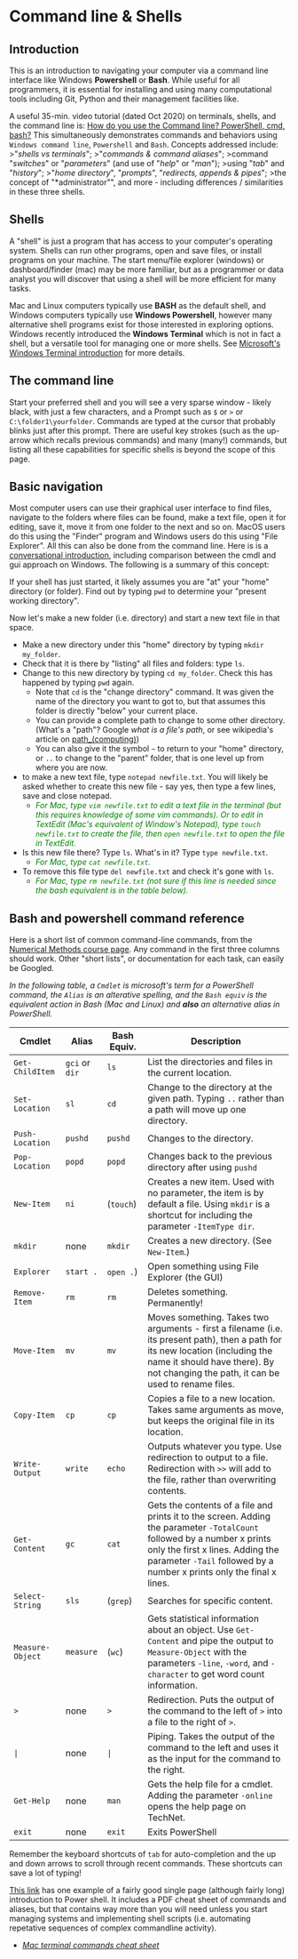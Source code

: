 # Command line & Shells

## Introduction

This is an introduction to navigating your computer via a command line interface like Windows **Powershell** or **Bash**. While useful for all programmers, it is essential for installing and using many computational tools including Git, Python and their management facilities like.

A useful 35-min. video tutorial (dated Oct 2020) on terminals, shells, and the command line is: [How do you use the Command line? PowerShell, cmd, bash?](https://www.youtube.com/watch?v=QKBcHuA3VJE) This simultaneously demonstrates commands and behaviors using `Windows command line`, `Powershell` and `Bash`. Concepts addressed include: >"*shells vs terminals*"; >"*commands & command aliases*"; >command "*switches*" or "*parameters*" (and use of "*help*" or "*man*"); >using "*tab*" and "*history*"; >"*home directory*", "*prompts*", "*redirects, appends & pipes*"; >the concept of "*administrator"", and more - including differences / similarities in these three shells.

## Shells

A "shell" is just a program that has access to your computer's operating system. Shells can run other programs, open and save files, or install programs on your machine. The start menu/file explorer (windows) or dashboard/finder (mac) may be more familiar, but as a programmer or data analyst you will discover that using a shell will be more efficient for many tasks.

Mac and Linux computers typically use **BASH** as the default shell, and Windows computers typically use **Windows Powershell**, however many alternative shell programs exist for those interested in exploring options. Windows recently introduced the **Windows Terminal** which is not in fact a shell, but a versatile tool for managing one or more shells. See [Microsoft's Windows Terminal introduction](https://docs.microsoft.com/en-us/windows/terminal/) for more details.

## The command line

Start your preferred shell and you will see a very sparse window - likely black, with just a few characters, and a Prompt such as `$` or `>` or `C:\folder1\yourfolder`. Commands are typed at the cursor that probably blinks just after this prompt. There are useful key strokes (such as the up-arrow which recalls previous commands) and many (many!) commands, but listing all these capabilities for specific shells is beyond the scope of this page.

## Basic navigation

Most computer users can use their graphical user interface to find files, navigate to the folders where files can be found, make a text file, open it for editing, save it, move it from one folder to the next and so on. MacOS users do this using the "Finder" program and Windows users do this using "File Explorer". All this can also be done from the command line. Here is is a [conversational introduction](https://github.com/AndrewLoeppky/crash_course/blob/master/coding_crash_course.md), including comparison between the cmdl and gui approach on Windows. The following is a summary of this concept:

If your shell has just started, it likely assumes you are "at" your "home" directory (or folder). Find out by typing `pwd` to determine your "present working directory".

Now let's make a new folder (i.e. directory) and start a new text file in that space.

* Make a new directory under this "home" directory by typing `mkdir my_folder`.
* Check that it is there by "listing" all files and folders: type `ls`.
* Change to this new directory by typing `cd my_folder`. Check this has happened by typing `pwd` again.
  * Note that `cd` is the "change directory" command. It was given the name of the directory you want to got to, but that assumes this folder is directly "below" your current place.
  * You can provide a complete path to change to some other directory. (What's a "path"? Google _what is a file's path_, or see wikipedia's article on [path_(computing)](https://en.wikipedia.org/wiki/Path_(computing)))
  * You can also give it the symbol `~` to return to your "home" directory, or `..` to change to the "parent" folder, that is one level up from where you are now.
* to make a new text file, type `notepad newfile.txt`. You will likely be asked whether to create this new file - say yes, then type a few lines, save and close notepad. 
  * <em><span style="color:green">For Mac, type `vim newfile.txt` to edit a text file in the terminal (but this requires knowledge of some vim commands). Or to edit in TextEdit (Mac's equivalent of Window's Notepad), type `touch newfile.txt` to create the file, then `open newfile.txt` to open the file in TextEdit.</span></em>
* Is this new file there? Type `ls`. What's in it? Type `type newfile.txt`. 
  * <em><span style="color:green">For Mac, type `cat newfile.txt`.</span></em>
* To remove this file type `del newfile.txt` and check it's gone with `ls`.
  * <em><span style="color:green">For Mac, type `rm newfile.txt` (not sure if this line is needed since the bash equivalent is in the table below). </span></em>

## Bash and powershell command reference

Here is a short list of common command-line commands, from the [Numerical Methods course page](https://phaustin.github.io/numeric/doc_notebooks/course_bootstrap/python.html). Any command in the first three columns should work. Other "short lists", or documentation for each task, can easily be Googled. 

_In the following table, a `Cmdlet` is microsoft's term for a PowerShell command, the `Alias` is an alterative spelling, and the `Bash equiv` is the equivalent action in Bash (Mac and Linux) and **also** an alternative alias in PowerShell._

 | Cmdlet | Alias | Bash Equiv. | Description |
 | ------- | ------- | ------- | ------- |
 | `Get-ChildItem` | `gci` or `dir` | `ls` | List the directories and files in the current location. | 
 | `Set-Location` | `sl` | `cd` | Change to the directory at the given path. Typing `..` rather than a path will move up one directory. |
 | `Push-Location` | `pushd` | `pushd` | Changes to the directory. |
 | `Pop-Location` | `popd` | `popd` | Changes back to the previous directory after using `pushd` |
 | `New-Item` | `ni` | (`touch`) | Creates a new item. Used with no parameter, the item is by default a file. Using `mkdir` is a shortcut for including the parameter `-ItemType dir`. |
 | `mkdir` | none | `mkdir` | Creates a new directory. (See `New-Item`.) |
 | `Explorer` | `start .` | `open .`) | Open something using File Explorer (the GUI) |
 | `Remove-Item` | `rm` | `rm` | Deletes something. Permanently! |
 | `Move-Item` | `mv` | `mv` | Moves something. Takes two arguments - first a filename (i.e. its present path), then a path for its new location (including the name it should have there). By not changing the path, it can be used to rename files. |
 | `Copy-Item` | `cp` | `cp` | Copies a file to a new location. Takes same arguments as move, but keeps the original file in its location. |
 | `Write-Output` | `write` | `echo` | Outputs whatever you type. Use redirection to output to a file. Redirection with `>>` will add to the file, rather than overwriting contents. |
 | `Get-Content` | `gc` | `cat` | Gets the contents of a file and prints it to the screen. Adding the parameter `-TotalCount` followed by a number x prints only the first x lines. Adding the parameter `-Tail` followed by a number x prints only the final x lines. |
 | `Select-String` | `sls` | (`grep`) | Searches for specific content. |
 | `Measure-Object` | `measure` | (`wc`) | Gets statistical information about an object. Use `Get-Content` and pipe the output to `Measure-Object` with the parameters `-line`, `-word`, and `-character` to get word count information. |
 | `>` | none | `>` |Redirection. Puts the output of the command to the left of `>` into a file to the right of `>`. |
 | `\|` | none | `\|` |Piping. Takes the output of the command to the left and uses it as the input for the command to the right. |
 | `Get-Help` | none | `man` | Gets the help file for a cmdlet. Adding the parameter `-online` opens the help page on TechNet. |
 | `exit` | none | `exit` | Exits PowerShell |

 Remember the keyboard shortcuts of `tab` for auto-completion and the up and down arrows to scroll through recent commands. These shortcuts can save a lot of typing!

[This link](https://www.comparitech.com/net-admin/powershell-cheat-sheet/) has one example of a fairly good single page (although fairly long) introduction to Power shell. It includes a PDF cheat sheet of commands and aliases, but that contains way more than you will need unless you start managing systems and implementing shell scripts (i.e. automating repetative sequences of complex commandline activity).
  * <em><span style="color:green">[Mac terminal commands cheat sheet](https://github.com/0nn0/terminal-mac-cheatsheet)</span></em>

```python

```
